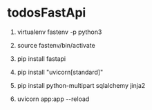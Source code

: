 # todosFastApi

1. virtualenv fastenv -p python3
2. source fastenv/bin/activate

3. pip install fastapi
4. pip install "uvicorn[standard]"
5. pip install python-multipart sqlalchemy jinja2

6. uvicorn app:app --reload
